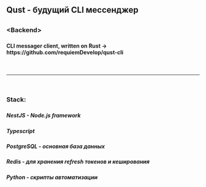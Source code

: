 <h2>Qust - будущий CLI мессенджер<h2>

<h3>&lt;Backend&gt;<h3>

<h4>CLI messager client, written on Rust -> https://github.com/requiemDevelop/qust-cli<h4>

<br><hr><br>

<h3>Stack:<h3>
<h5>NestJS - Node.js framework<h5>
<h5>Typescript<h5>
<h5>PostgreSQL - основная база данных<h5>
<h5>Redis - для хранения refresh токенов и кеширования<h5>
<h5>Python - скрипты автоматизации<h5>
